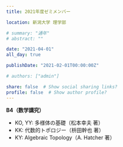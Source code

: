 ```yaml
---
title: 2021年度ゼミメンバー

location: 新潟大学 理学部

# summary: "通年"
# abstract: ""

date: "2021-04-01"
all_day: true

publishDate: "2021-02-01T00:00:00Z"

# authors: ["admin"]

share: false  # Show social sharing links?
profile: false  # Show author profile?
---
```

**B4（数学講究）**
- KO, YY: 多様体の基礎（松本幸夫 著）
- KK: 代数的トポロジー（枡田幹也 著）
- KY: Algebraic Topology（A. Hatcher 著）
